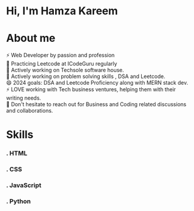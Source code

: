 <html><h1> Hi, I'm Hamza Kareem</h1>
 <h1>About me</h1>
⚡ Web Developer by passion and profession<br>
🌱 Practicing Leetcode at ICodeGuru regularly<br>
🌱 Actively working on Techsole software house.<br>
🌱 Actively working on problem solving skills , DSA and Leetcode.<br>
😄 2024 goals: DSA and Leetcode Proficiency along with MERN stack dev.<br>
⚡ LOVE working with Tech business ventures, helping them with their writing needs.<br>
💬 Don't hesitate to reach out for Business and Coding related discussions and collaborations.<br>

 <h1>Skills</h1>
  <h3>. HTML</h3>
  <h3>. CSS</h3>
  <h3>. JavaScript</h3>
  <h3>. Python</h3>
</html>



<!---
Hamza0265/Hamza0265 is a ✨ special ✨ repository because its `README.md` (this file) appears on your GitHub profile.
You can click the Preview link to take a look at your changes.
--->
